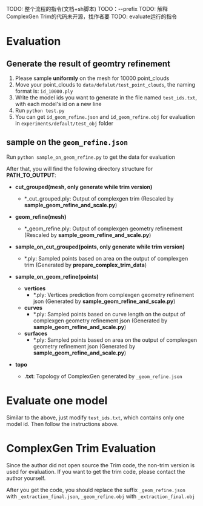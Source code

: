 TODO: 整个流程的指令(文档+sh脚本)
TODO：--prefix
TODO: 解释ComplexGen Trim的代码未开源，找作者要
TODO: evaluate运行的指令

# Evaluation 

## Generate the result of geomtry refinement

1. Please sample **uniformly** on the mesh for 10000 point_clouds
2. Move your point_clouds to `data/defalut/test_point_clouds`, the naming format is: `id_10000.ply`
3. Write the model ids you want to generate in the file named `test_ids.txt`, with each model's id on a new line
4. Run `python test.py`
5. You can get `id_geom_refine.json` and `id_geom_refine.obj` for evaluation in `experiments/default/test_obj` folder

## sample on the `geom_refine.json`

Run `python sample_on_geom_refine.py` to get the data for evaluation

After that, you will find the following directory structure for **PATH_TO_OUTPUT**:

- **cut_grouped(mesh, only generate while trim version)**
  - *\_cut_grouped.ply: Output of complexgen trim (Rescaled by **sample_geom_refine_and_scale.py**)

- **geom_refine(mesh)**
  - *\_geom_refine.ply: Output of complexgen geometry refinement (Rescaled by **sample_geom_refine_and_scale.py**)

- **sample_on_cut_grouped(points, only generate while trim version)**
  - \*.ply: Sampled points based on area on the output of complexgen trim (Generated by **prepare_complex_trim_data**)

- **sample_on_geom_refine(points)**
  - **vertices**
    - \*.ply: Vertices prediction from complexgen geometry refinement json (Generated by **sample_geom_refine_and_scale.py**)
  - **curves**
    - \*.ply: Sampled points based on curve length on the output of complexgen geometry refinement json (Generated by **sample_geom_refine_and_scale.py**)
  - **surfaces**
    - \*.ply: Sampled points based on area on the output of complexgen geometry refinement json (Generated by **sample_geom_refine_and_scale.py**)

- **topo**
  - **.txt**: Topology of ComplexGen generated by `_geom_refine.json`

# Evaluate one model

Similar to the above, just modify `test_ids.txt`, which contains only one model id. Then follow the instructions above.

# ComplexGen Trim Evaluation

Since the author did not open source the Trim code, the non-trim version is used for evaluation. If you want to get the trim code, please contact the author yourself.

After you get the code, you should replace the suffix `_geom_refine.json` with `_extraction_final.json`, `_geom_refine.obj` with `_extraction_final.obj`